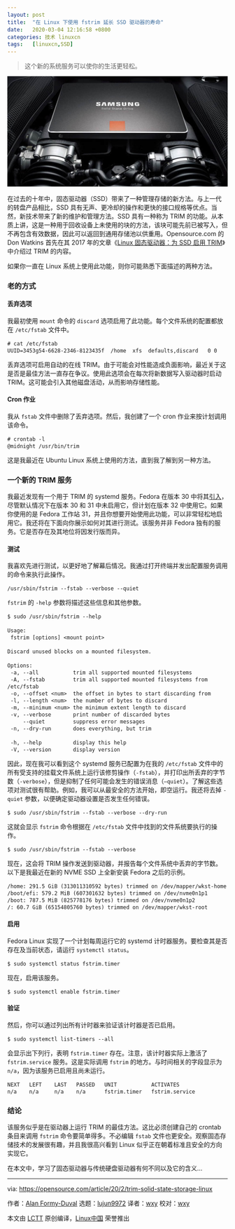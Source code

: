 ```yaml
---
layout: post
title:	"在 Linux 下使用 fstrim 延长 SSD 驱动器的寿命"
date:	2020-03-04 12:16:58 +0800 
categories:	技术 linuxcn 
tags:	[linuxcn,SSD]
---
```




> 
> 这个新的系统服务可以使你的生活更轻松。
> 
> 
> 


![](/Asserts/Images/album/202003/04/121625sl380ga10g56d33h.jpg)


在过去的十年中，固态驱动器（SSD）带来了一种管理存储的新方法。与上一代的转盘产品相比，SSD 具有无声、更冷却的操作和更快的接口规格等优点。当然，新技术带来了新的维护和管理方法。SSD 具有一种称为 TRIM 的功能。从本质上讲，这是一种用于回收设备上未使用的块的方法，该块可能先前已被写入，但不再包含有效数据，因此可以返回到通用存储池以供重用。Opensource.com 的 Don Watkins 首先在其 2017 年的文章《[Linux 固态驱动器：为 SSD 启用 TRIM](/article-8177-1.html)》中介绍过 TRIM 的内容。


如果你一直在 Linux 系统上使用此功能，则你可能熟悉下面描述的两种方法。


### 老的方式


#### 丢弃选项


我最初使用 `mount` 命令的 `discard` 选项启用了此功能。每个文件系统的配置都放在 `/etc/fstab` 文件中。



```
# cat /etc/fstab
UUID=3453g54-6628-2346-8123435f  /home  xfs  defaults,discard   0 0
```

丢弃选项可启用自动的在线 TRIM。由于可能会对性能造成负面影响，最近关于这是否是最佳方法一直存在争议。使用此选项会在每次将新数据写入驱动器时启动 TRIM。这可能会引入其他磁盘活动，从而影响存储性能。


#### Cron 作业


我从 `fstab` 文件中删除了丢弃选项。然后，我创建了一个 cron 作业来按计划调用该命令。



```
# crontab -l
@midnight /usr/bin/trim
```

这是我最近在 Ubuntu Linux 系统上使用的方法，直到我了解到另一种方法。


### 一个新的 TRIM 服务


我最近发现有一个用于 TRIM 的 systemd 服务。Fedora 在版本 30 中将其[引入](https://fedoraproject.org/wiki/Changes/EnableFSTrimTimer "Fedora Project WIKI: Changes/EnableFSTrimTimer")，尽管默认情况下在版本 30 和 31 中未启用它，但计划在版本 32 中使用它。如果你使用的是 Fedora 工作站 31，并且你想要开始使用此功能，可以非常轻松地启用它。我还将在下面向你展示如何对其进行测试。该服务并非 Fedora 独有的服务。它是否存在及其地位将因发行版而异。


#### 测试


我喜欢先进行测试，以更好地了解幕后情况。我通过打开终端并发出配置服务调用的命令来执行此操作。



```
/usr/sbin/fstrim --fstab --verbose --quiet
```

`fstrim` 的 `-help` 参数将描述这些信息和其他参数。



```
$ sudo /usr/sbin/fstrim --help

Usage:
 fstrim [options] <mount point>

Discard unused blocks on a mounted filesystem.

Options:
 -a, --all           trim all supported mounted filesystems
 -A, --fstab         trim all supported mounted filesystems from /etc/fstab
 -o, --offset <num>  the offset in bytes to start discarding from
 -l, --length <num>  the number of bytes to discard
 -m, --minimum <num> the minimum extent length to discard
 -v, --verbose       print number of discarded bytes
     --quiet         suppress error messages
 -n, --dry-run       does everything, but trim

 -h, --help          display this help
 -V, --version       display version
```

因此，现在我可以看到这个 systemd 服务已配置为在我的 `/etc/fstab` 文件中的所有受支持的挂载文件系统上运行该修剪操作（`-fstab`），并打印出所丢弃的字节数（`-verbose`），但是抑制了任何可能会发生的错误消息（`–quiet`）。了解这些选项对测试很有帮助。例如，我可以从最安全的方法开始，即空运行。我还将去掉 `-quiet` 参数，以便确定驱动器设置是否发生任何错误。



```
$ sudo /usr/sbin/fstrim --fstab --verbose --dry-run
```

这就会显示 `fstrim` 命令根据在 `/etc/fstab` 文件中找到的文件系统要执行的操作。



```
$ sudo /usr/sbin/fstrim --fstab --verbose
```

现在，这会将 TRIM 操作发送到驱动器，并报告每个文件系统中丢弃的字节数。以下是我最近在新的 NVME SSD 上全新安装 Fedora 之后的示例。



```
/home: 291.5 GiB (313011310592 bytes) trimmed on /dev/mapper/wkst-home
/boot/efi: 579.2 MiB (607301632 bytes) trimmed on /dev/nvme0n1p1
/boot: 787.5 MiB (825778176 bytes) trimmed on /dev/nvme0n1p2
/: 60.7 GiB (65154805760 bytes) trimmed on /dev/mapper/wkst-root
```

#### 启用


Fedora Linux 实现了一个计划每周运行它的 systemd 计时器服务。要检查其是否存在及当前状态，请运行 `systemctl status`。



```
$ sudo systemctl status fstrim.timer
```

现在，启用该服务。



```
$ sudo systemctl enable fstrim.timer
```

#### 验证


然后，你可以通过列出所有计时器来验证该计时器是否已启用。



```
$ sudo systemctl list-timers --all
```

会显示出下列行，表明 `fstrim.timer` 存在。注意，该计时器实际上激活了 `fstrim.service` 服务。这是实际调用 `fstrim` 的地方。与时间相关的字段显示为 `n/a`，因为该服务已启用且尚未运行。



```
NEXT   LEFT    LAST   PASSED   UNIT           ACTIVATES
n/a    n/a     n/a    n/a      fstrim.timer   fstrim.service
```

### 结论


该服务似乎是在驱动器上运行 TRIM 的最佳方法。这比必须创建自己的 crontab 条目来调用 `fstrim` 命令要简单得多。不必编辑 `fstab` 文件也更安全。观察固态存储技术的发展很有趣，并且我很高兴看到 Linux 似乎正在朝着标准且安全的方向实现它。


在本文中，学习了固态驱动器与传统硬盘驱动器有何不同以及它的含义…




---


via: <https://opensource.com/article/20/2/trim-solid-state-storage-linux>


作者：[Alan Formy-Duval](https://opensource.com/users/alanfdoss) 选题：[lujun9972](https://github.com/lujun9972) 译者：[wxy](https://github.com/wxy) 校对：[wxy](https://github.com/wxy)


本文由 [LCTT](https://github.com/LCTT/TranslateProject) 原创编译，[Linux中国](https://linux.cn/) 荣誉推出

